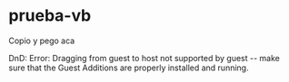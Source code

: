 # prueba-vb

Copio y pego aca

DnD: Error: Dragging from guest to host not supported by guest -- make sure that the Guest Additions are properly installed and running.
